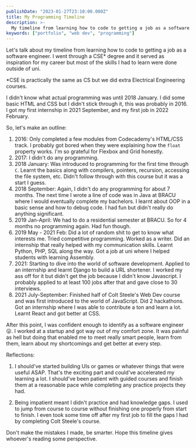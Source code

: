 ```yaml
---
publishDate: "2023-01-27T23:10:00.000Z"
title: My Programming Timeline
description: >-
  My timeline from learning how to code to getting a job as a software engineer.
keywords: ["portfolio", "web dev", "programming"]
---
```


Let's talk about my timeline from learning how to code to getting a job as a software engineer. I went through a CSE\* degree and it served as inspiration for my career but most of the skills I had to learn were done outside of uni.

\*CSE is practically the same as CS but we did extra Electrical Engineering courses.

I didn't know what actual programming was until 2018 January. I did some basic HTML and CSS but I didn't stick through it, this was probably in 2016. I got my first internship in 2021 September, and my first job in 2022 February.

So, let's make an outline:

1. 2016: Only completed a few modules from Codecademy's HTML/CSS track. I probably got bored when they were explaining how the `float` property works. I'm so grateful for Flexbox and Grid honestly.
2. 2017: I didn't do any programming.
3. 2018 January: Was introduced to programming for the first time through `C`. Learnt the basics along with compilers, pointers, recursion, accessing the file system, etc. Didn't follow through with this course but it was a start I guess.
4. 2018 September: Again, I didn't do any programming for about 7 months. The next time I wrote a line of code was in Java at BRACU where I would eventually complete my bachelors. I learnt about OOP in a basic sense and how to debug code. I had fun but didn't really do anything significant.
5. 2019 Jan-April: We had to do a residential semester at BRACU. So for 4 months no programming again. Had fun though.
6. 2019 May - 2021 Feb: Did a lot of random shit to get to know what interests me. Tried competitive programming. Worked as a writer. Did an internship that really helped with my communication skills. Learnt Python, PHP, SQL along the way. Got a job at uni where I helped students with learning Assembly.
7. 2021: Starting to dive into the world of software development. Applied to an internship and learnt Django to build a URL shortener. I worked my ass off for it but didn't get the job because I didn't know Javascript. I probably applied to at least 100 jobs after that and gave close to 30 interviews.
8. 2021 July-September: Finished half of Colt Steele's Web Dev course and was first introduced to the world of JavaScript. Did 2 hackathons. Got an internship where I was able to contribute a ton and learn a lot. Learnt React and got better at CSS.

After this point, I was confident enough to identify as a software engineer 😛. I worked at a startup and got way out of my comfort zone. It was painful as hell but doing that enabled me to meet really smart people, learn from them, learn about my shortcomings and get better at every step.

Reflections:

1. I should've started building UIs or games or whatever things that were useful ASAP. That's the exciting part and could've accelerated my learning a lot. I should've been patient with guided courses and finish them at a reasonable pace while completing any practice projects they had.

2. Being impatient meant I didn't practice and had knowledge gaps. I used to jump from course to course without finishing one properly from start to finish. I even took some time off after my first job to fill the gaps I had by completing Colt Steele's course.

Don't make the mistakes I made, be smarter. Hope this timeline gives whoever's reading some perspective.
